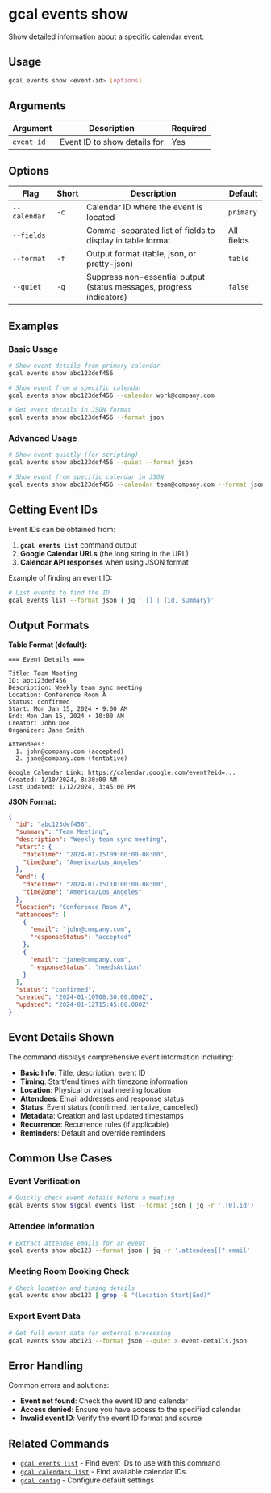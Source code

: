 # gcal events show

Show detailed information about a specific calendar event.

## Usage

```bash
gcal events show <event-id> [options]
```

## Arguments

| Argument | Description | Required |
|----------|-------------|----------|
| `event-id` | Event ID to show details for | Yes |

## Options

| Flag | Short | Description | Default |
|------|-------|-------------|---------|
| `--calendar` | `-c` | Calendar ID where the event is located | `primary` |
| `--fields` | | Comma-separated list of fields to display in table format | All fields |
| `--format` | `-f` | Output format (table, json, or pretty-json) | `table` |
| `--quiet` | `-q` | Suppress non-essential output (status messages, progress indicators) | `false` |

## Examples

### Basic Usage

```bash
# Show event details from primary calendar
gcal events show abc123def456

# Show event from a specific calendar
gcal events show abc123def456 --calendar work@company.com

# Get event details in JSON format
gcal events show abc123def456 --format json
```

### Advanced Usage

```bash
# Show event quietly (for scripting)
gcal events show abc123def456 --quiet --format json

# Show event from specific calendar in JSON
gcal events show abc123def456 --calendar team@company.com --format json
```

## Getting Event IDs

Event IDs can be obtained from:

1. **`gcal events list`** command output
2. **Google Calendar URLs** (the long string in the URL)
3. **Calendar API responses** when using JSON format

Example of finding an event ID:
```bash
# List events to find the ID
gcal events list --format json | jq '.[] | {id, summary}'
```

## Output Formats

**Table Format (default):**
```
=== Event Details ===

Title: Team Meeting
ID: abc123def456
Description: Weekly team sync meeting
Location: Conference Room A
Status: confirmed
Start: Mon Jan 15, 2024 • 9:00 AM
End: Mon Jan 15, 2024 • 10:00 AM 
Creator: John Doe
Organizer: Jane Smith

Attendees:
  1. john@company.com (accepted)
  2. jane@company.com (tentative)

Google Calendar Link: https://calendar.google.com/event?eid=...
Created: 1/10/2024, 8:30:00 AM
Last Updated: 1/12/2024, 3:45:00 PM
```

**JSON Format:**
```json
{
  "id": "abc123def456",
  "summary": "Team Meeting",
  "description": "Weekly team sync meeting",
  "start": {
    "dateTime": "2024-01-15T09:00:00-08:00",
    "timeZone": "America/Los_Angeles"
  },
  "end": {
    "dateTime": "2024-01-15T10:00:00-08:00",
    "timeZone": "America/Los_Angeles"
  },
  "location": "Conference Room A",
  "attendees": [
    {
      "email": "john@company.com",
      "responseStatus": "accepted"
    },
    {
      "email": "jane@company.com",
      "responseStatus": "needsAction"
    }
  ],
  "status": "confirmed",
  "created": "2024-01-10T08:30:00.000Z",
  "updated": "2024-01-12T15:45:00.000Z"
}
```

## Event Details Shown

The command displays comprehensive event information including:

- **Basic Info**: Title, description, event ID
- **Timing**: Start/end times with timezone information
- **Location**: Physical or virtual meeting location
- **Attendees**: Email addresses and response status
- **Status**: Event status (confirmed, tentative, cancelled)
- **Metadata**: Creation and last updated timestamps
- **Recurrence**: Recurrence rules (if applicable)
- **Reminders**: Default and override reminders

## Common Use Cases

### Event Verification
```bash
# Quickly check event details before a meeting
gcal events show $(gcal events list --format json | jq -r '.[0].id')
```

### Attendee Information
```bash
# Extract attendee emails for an event
gcal events show abc123 --format json | jq -r '.attendees[]?.email'
```

### Meeting Room Booking Check
```bash
# Check location and timing details
gcal events show abc123 | grep -E "(Location|Start|End)"
```

### Export Event Data
```bash
# Get full event data for external processing
gcal events show abc123 --format json --quiet > event-details.json
```

## Error Handling

Common errors and solutions:

- **Event not found**: Check the event ID and calendar
- **Access denied**: Ensure you have access to the specified calendar
- **Invalid event ID**: Verify the event ID format and source

## Related Commands

- [`gcal events list`](events-list.md) - Find event IDs to use with this command
- [`gcal calendars list`](calendars-list.md) - Find available calendar IDs
- [`gcal config`](config.md) - Configure default settings